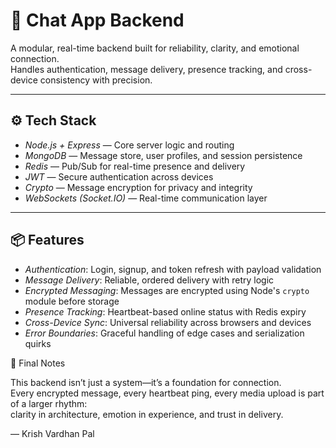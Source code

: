 # 🧠 Chat App Backend

A modular, real-time backend built for reliability, clarity, and emotional connection.  
Handles authentication, message delivery, presence tracking, and cross-device consistency with precision.

---

## ⚙ Tech Stack

- *Node.js + Express* — Core server logic and routing
- *MongoDB* — Message store, user profiles, and session persistence
- *Redis* — Pub/Sub for real-time presence and delivery
- *JWT* — Secure authentication across devices
- *Crypto* — Message encryption for privacy and integrity
- *WebSockets (Socket.IO)* — Real-time communication layer

---

## 📦 Features

- *Authentication*: Login, signup, and token refresh with payload validation
- *Message Delivery*: Reliable, ordered delivery with retry logic
- *Encrypted Messaging*: Messages are encrypted using Node's `crypto` module before storage
- *Presence Tracking*: Heartbeat-based online status with Redis expiry
- *Cross-Device Sync*: Universal reliability across browsers and devices
- *Error Boundaries*: Graceful handling of edge cases and serialization quirks

🧭 Final Notes

This backend isn’t just a system—it’s a foundation for connection.  
Every encrypted message, every heartbeat ping, every media upload is part of a larger rhythm:  
clarity in architecture, emotion in experience, and trust in delivery.

— Krish Vardhan Pal
